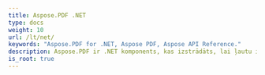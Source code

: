 ```yaml
---
title: Aspose.PDF .NET
type: docs
weight: 10
url: /lt/net/
keywords: "Aspose.PDF for .NET, Aspose PDF, Aspose API Reference."
description: Aspose.PDF ir .NET komponents, kas izstrādāts, lai ļautu izstrādātājiem programmatiski izveidot vienkāršus vai sarežģītus PDF dokumentus.
is_root: true
---
```

